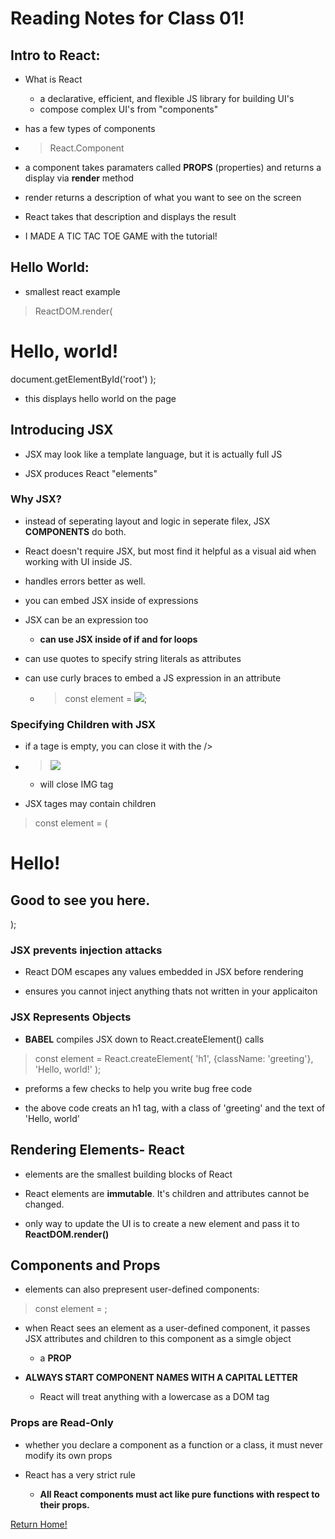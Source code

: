 # Reading Notes for Class 01!

## Intro to React:

- What is React
  - a declarative, efficient, and flexible JS library for building UI's
  - compose complex UI's from "components"

- has a few types of components

- > React.Component 

- a component takes paramaters called **PROPS** (properties) and returns a display via **render** method

- render returns a description of what you want to see on the screen

- React takes that description and displays the result

- I MADE A TIC TAC TOE GAME with the tutorial!

## Hello World:

- smallest react example

> ReactDOM.render(
  <h1> Hello, world!</h1>
  document.getElementById('root')
);

- this displays hello world on the page

## Introducing JSX

- JSX may look like a template language, but it is actually full JS

- JSX produces React "elements" 

### Why JSX?

- instead of seperating layout and logic in seperate filex, JSX **COMPONENTS** do both.

- React doesn't require JSX, but most find it helpful as a visual aid when working with UI inside JS.

- handles errors better as well. 

- you can embed JSX inside of expressions

- JSX can be an expression too
  - **can use JSX inside of if and for loops**

- can use quotes to specify string literals as attributes

- can use curly braces to embed a JS expression in an attribute
  - >const element = <img src={user.avatarUrl}></img>;

### Specifying Children with JSX

- if a tage is empty, you can close it with the />

- > <img src = {blah.blahURL} /> 
  - will close IMG tag

- JSX tages may contain children

> const element = (
  <div>
    <h1>Hello!</h1>
    <h2>Good to see you here.</h2>
  </div>
);

### JSX prevents injection attacks

- React DOM escapes any values embedded in JSX before rendering

- ensures you cannot inject anything thats not written in your applicaiton

### JSX Represents Objects

- **BABEL** compiles JSX down to React.createElement() calls

> const element = React.createElement(
  'h1',
  {className: 'greeting'},
  'Hello, world!'
);

- preforms a few checks to help you write bug free code

- the above code creats an h1 tag, with a class of 'greeting' and the text of 'Hello, world'

## Rendering Elements- React

- elements are the smallest building blocks of React

- React elements are **immutable**. It's children and attributes cannot be changed. 

- only way to update the UI is to create a new element and pass it to **ReactDOM.render()**

## Components and Props

- elements can also prepresent user-defined components:

> const element = <Welcome name="Sara" />;

- when React sees an element as a user-defined component, it passes JSX attributes and children to this component as a simgle object
  - a **PROP**

- **ALWAYS START COMPONENT NAMES WITH A CAPITAL LETTER**
  - React will treat anything with a lowercase as a DOM tag

### Props are Read-Only

- whether you declare a component as a function or a class, it must never modify its own props

- React has a very strict rule
  - **All React components must act like pure functions with respect to their props.**

[Return Home!](class301main.md)
